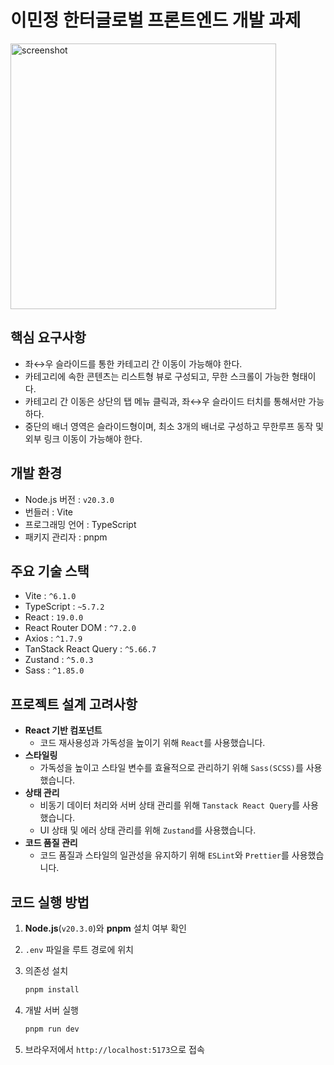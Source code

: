 # 이민정 한터글로벌 프론트엔드 개발 과제

<img width="425" alt="screenshot" src="https://github.com/user-attachments/assets/f06888ad-f87e-44ef-85f9-4aafa78fa25d" />

## 핵심 요구사항

- 좌↔️우 슬라이드를 통한 카테고리 간 이동이 가능해야 한다.
- 카테고리에 속한 콘텐츠는 리스트형 뷰로 구성되고, 무한 스크롤이 가능한 형태이다.
- 카테고리 간 이동은 상단의 탭 메뉴 클릭과, 좌↔️우 슬라이드 터치를 통해서만 가능하다.
- 중단의 배너 영역은 슬라이드형이며, 최소 3개의 배너로 구성하고 무한루프 동작 및 외부 링크 이동이 가능해야 한다.

## 개발 환경

- Node.js 버전 : `v20.3.0`
- 번들러 : Vite
- 프로그래밍 언어 : TypeScript
- 패키지 관리자 : pnpm

## 주요 기술 스택

- Vite : `^6.1.0`
- TypeScript : `~5.7.2`
- React : `19.0.0`
- React Router DOM : `^7.2.0`
- Axios : `^1.7.9`
- TanStack React Query : `^5.66.7`
- Zustand : `^5.0.3`
- Sass : `^1.85.0`

## 프로젝트 설계 고려사항

- **React 기반 컴포넌트**
  - 코드 재사용성과 가독성을 높이기 위해 `React`를 사용했습니다.
- **스타일링**
  - 가독성을 높이고 스타일 변수를 효율적으로 관리하기 위해 `Sass(SCSS)`를 사용했습니다.
- **상태 관리**
  - 비동기 데이터 처리와 서버 상태 관리를 위해 `Tanstack React Query`를 사용했습니다.
  - UI 상태 및 에러 상태 관리를 위해 `Zustand`를 사용했습니다.
- **코드 품질 관리**
  - 코드 품질과 스타일의 일관성을 유지하기 위해 `ESLint`와 `Prettier`를 사용했습니다.

## 코드 실행 방법

1. **Node.js**(`v20.3.0`)와 **pnpm** 설치 여부 확인

2. `.env` 파일을 루트 경로에 위치

3. 의존성 설치

   ```bash
   pnpm install
   ```

4. 개발 서버 실행

   ```bash
   pnpm run dev
   ```

5. 브라우저에서 `http://localhost:5173`으로 접속

